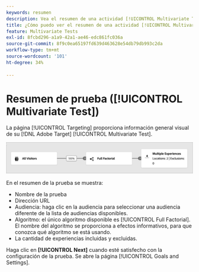 ```yaml
---
keywords: resumen
description: Vea el resumen de una actividad [!UICONTROL Multivariate Test] (MVT) que proporciona una descripción general visual de su actividad en  [!DNL Adobe Target].
title: ¿Cómo puedo ver el resumen de una actividad [!UICONTROL Multivariate Test] (MVT)?
feature: Multivariate Tests
exl-id: 8fcbd296-a1a9-42a1-ae46-edc861fc036a
source-git-commit: 8f9c0ea65197fd639d463628e54db79db993c2da
workflow-type: tm+mt
source-wordcount: '101'
ht-degree: 34%

---
```


# Resumen de prueba ([!UICONTROL Multivariate Test])

La página [!UICONTROL Targeting] proporciona información general visual de su [!DNL Adobe Target] [!UICONTROL Multivariate Test].

![Cuadro de diálogo de resumen de la prueba](/help/main/c-activities/c-multivariate-testing/t-create-multivariate-test/assets/summary-new.png)

En el resumen de la prueba se muestra:

* Nombre de la prueba
* Dirección URL
* Audiencia: haga clic en la audiencia para seleccionar una audiencia diferente de la lista de audiencias disponibles.
* Algoritmo: el único algoritmo disponible es [!UICONTROL Full Factorial]. El nombre del algoritmo se proporciona a efectos informativos, para que conozca qué algoritmo se está usando.
* La cantidad de experiencias incluidas y excluidas.

Haga clic en **[!UICONTROL Next]** cuando esté satisfecho con la configuración de la prueba. Se abre la página [!UICONTROL Goals and Settings].
